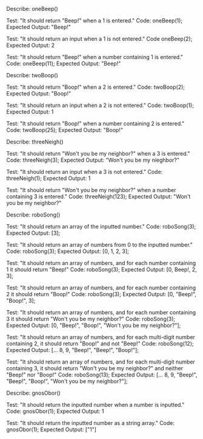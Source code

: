 Describe: oneBeep()

Test: "It should return "Beep!" when a 1 is entered."
Code: oneBeep(1);
Expected Output: "Beep!"

Test: "It should return an input when a 1 is not entered."
Code oneBeep(2);
Expected Output: 2

Test: "It should return "Beep!" when a number containing 1 is entered."
Code: oneBeep(11);
Expected Output: "Beep!"



Describe: twoBoop()

Test: "It should return "Boop!" when a 2 is entered."
Code: twoBoop(2);
Expected Output: "Boop!"

Test: "It should return an input when a 2 is not entered."
Code: twoBoop(1);
Expected Output: 1

Test: "It should return "Boop!" when a number containing 2 is entered."
Code: twoBoop(25);
Expected Output: "Boop!"

Describe: threeNeigh()

Test: "It should return "Won't you be my neighbor?" when a 3 is entered."
Code: threeNeigh(3);
Expected Output: "Won't you be my nieghbor?"

Test: "It should return an input when a 3 is not entered."
Code: threeNeigh(1);
Expected Output: 1

Test: "It should return "Won't you be my neighbor?" when a number containing 3 is entered."
Code: threeNeigh(123);
Expected Output: "Won't you be my neighbor?"

Describe: roboSong()

Test: "It should return an array of the inputted number."
Code: roboSong(3);
Expected Output: [3];

Test: "It should return an array of numbers from 0 to the inputted number."
Code: roboSong(3);
Expected Output: [0, 1, 2, 3];

Test: "It should return an array of numbers, and for each number containing 1 it should return "Beep!"
Code: roboSong(3);
Expected Output: [0, Beep!, 2, 3];

Test: "It should return an array of numbers, and for each number containing 2 it should return "Boop!"
Code: roboSong(3);
Expected Output: [0, "Beep!", "Boop!", 3];

Test: "It should return an array of numbers, and for each number containing 3 it should return "Won't you be my neighbor?"
Code: roboSong(3);
Expected Output: [0, "Beep!", "Boop!", "Won't you be my neighbor?"];

Test: "It should return an array of numbers, and for each multi-digit number containing 2, it should return "Boop!" and not "Beep!"
Code: roboSong(12);
Expected Output: [... 8, 9, "Beep!", "Beep!", "Boop!"];

Test: "It should return an array of numbers, and for each multi-digit number containing 3, it should return "Won't you be my neighbor?" and neither "Beep!" nor "Boop!"
Code: roboSong(13);
Expected Output: [... 8, 9, "Beep!", "Beep!", "Boop!", "Won't you be my neighbor?"];

Describe: gnosObor()

Test: "It should return the inputted number when a number is inputted."
Code: gnosObor(1);
Expected Output: 1

Test: "It should return the inputted number as a string array."
Code: gnosObor(1);
Expected Output: ["1"] 
